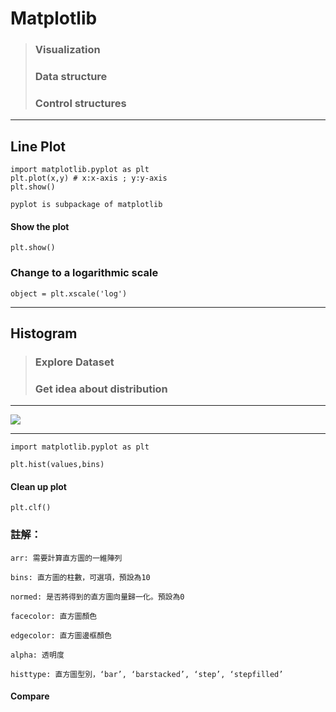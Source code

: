 # Matplotlib
> ### Visualization
> ### Data structure
> ### Control structures



---

## Line Plot
```
import matplotlib.pyplot as plt
plt.plot(x,y) # x:x-axis ; y:y-axis
plt.show()
```
```
pyplot is subpackage of matplotlib
```

#### Show the plot
```
plt.show()
```

### Change to a logarithmic scale
```
object = plt.xscale('log')
```



---

## Histogram
> ### Explore Dataset
> ### Get idea about distribution

---

![](https://i.imgur.com/bGsRfGY.png)

---
```
import matplotlib.pyplot as plt
```
```
plt.hist(values,bins)
```
#### Clean up plot
```
plt.clf()
```

### 註解：
```
arr: 需要計算直方圖的一維陣列

bins: 直方圖的柱數，可選項，預設為10

normed: 是否將得到的直方圖向量歸一化。預設為0

facecolor: 直方圖顏色

edgecolor: 直方圖邊框顏色

alpha: 透明度

histtype: 直方圖型別，‘bar’, ‘barstacked’, ‘step’, ‘stepfilled’

```

#### Compare
```

```